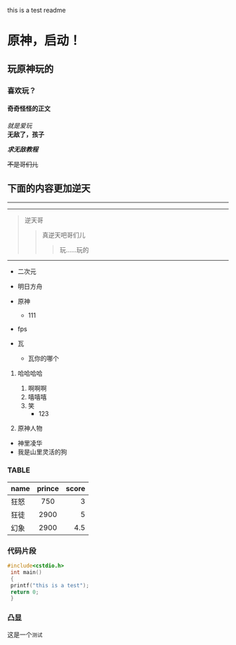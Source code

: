 this is a test readme<br>

# 原神，启动！<br>

## 玩原神玩的 

### 喜欢玩？

#### 奇奇怪怪的正文

 *就是爱玩*<br>
**无敌了，孩子**

***求无敌教程***

~~不是哥们儿~~

下面的内容更加逆天
--------------------------------------------------------

-----------------------------------

----------------------------------------------

>逆天哥
>>真逆天吧哥们儿
>>
>>>玩......玩的
------------------------------------------------------------
* 二次元
 *  明日方舟
 * 原神
   * 111


* fps
 * 瓦
   * 瓦你的哪个
1. 哈哈哈哈
   1. 啊啊啊
   2. 嘻嘻嘻
   3. 笑
      * 123
   
2. 原神人物
 * 神里凌华
  * 我是山里灵活的狗

### TABLE
name|prince|score
--|:--:|--:|
狂怒|750|3
狂徒|2900|5
幻象|2900|4.5

### 代码片段
```c
#include<cstdio.h>
 int main()
 {
 printf("this is a test");
 return 0;
 }
 ```
### 凸显
这是一个`测试`

